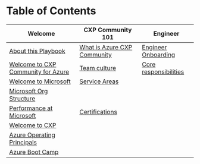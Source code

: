 
# Table of Contents

| Welcome                        | CXP Community 101                             | Engineer                     |
|--------------------------------|---------------------------------|------------------------------|
|[About this Playbook](docs/Welcome/About_this_Playbook.md)             | [What is Azure CXP Community](docs/Community_101/Community.md)      | [Engineer Onboarding](docs/Engineer/Engineering_Onboarding.md)         |
|    [Welcome to CXP Community for Azure](docs/Welcome/Welcome_to_CXP_Community_for_Azure.md)             |  [Team culture](docs/Community_101/Team_Culture.md)| [Core responsibilities](docs/Engineer/Engineering_Core_Responsibilities.md)       | 
| [Welcome to Microsoft](docs/Welcome/Welcome_to_Microsoft.md)          | [Service Areas](docs/CXPCommunity101/ServiceArea.md)          |
| [Microsoft Org Structure](docs/Welcome/Microsoft_Organizational_Structure.md)                                     |
| [Performance at Microsoft](docs/Welcome/Performance_at_Microsoft.md)        | [Certifications](docs/CXPCommunity101/Certifications.md)              |  
| [Welcome to CXP](docs/Welcome/Welcome_to_CXP.md)                    | 
| [Azure Operating Principals](docs/Welcome/Operating_Principals_for_Azure_Engineering.md)         |              |
| [Azure Boot Camp](docs/Welcome/Azure_Boot_Camp.md)       |     


